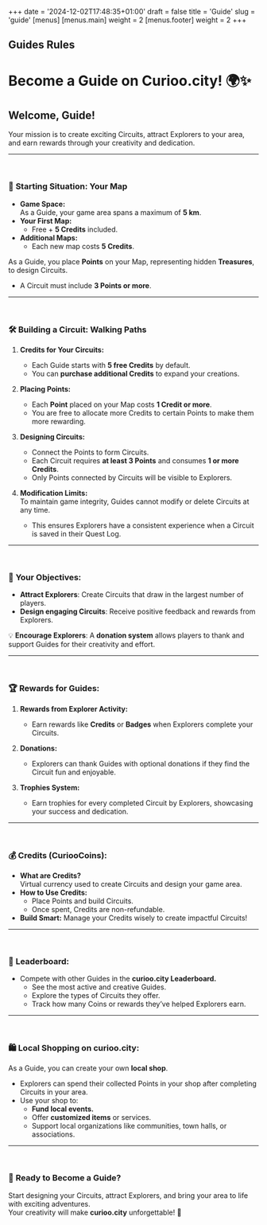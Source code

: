 +++
date = '2024-12-02T17:48:35+01:00'
draft = false
title = 'Guide'
slug = 'guide'
[menus]
  [menus.main]
    weight = 2
  [menus.footer]
    weight = 2
+++

## Guides Rules
# Become a Guide on **Curioo.city**! 🌍✨

## Welcome, Guide!  
Your mission is to create exciting Circuits, attract Explorers to your area, and earn rewards through your creativity and dedication.

---
<br>

### 🌟 **Starting Situation: Your Map**
- **Game Space:**  
  As a Guide, your game area spans a maximum of **5 km**.  
- **Your First Map:**  
  - Free + **5 Credits** included.  
- **Additional Maps:**  
  - Each new map costs **5 Credits**.  

As a Guide, you place **Points** on your Map, representing hidden **Treasures**, to design Circuits.  
- A Circuit must include **3 Points or more**.

---
<br>

### 🛠️ **Building a Circuit: Walking Paths**
1. **Credits for Your Circuits:**  
   - Each Guide starts with **5 free Credits** by default.  
   - You can **purchase additional Credits** to expand your creations.

2. **Placing Points:**  
   - Each **Point** placed on your Map costs **1 Credit or more**.  
   - You are free to allocate more Credits to certain Points to make them more rewarding.

3. **Designing Circuits:**  
   - Connect the Points to form Circuits.  
   - Each Circuit requires **at least 3 Points** and consumes **1 or more Credits**.  
   - Only Points connected by Circuits will be visible to Explorers.

4. **Modification Limits:**  
   To maintain game integrity, Guides cannot modify or delete Circuits at any time.  
   - This ensures Explorers have a consistent experience when a Circuit is saved in their Quest Log.

---
<br>

### 🎯 **Your Objectives:**
- **Attract Explorers**: Create Circuits that draw in the largest number of players.  
- **Design engaging Circuits**: Receive positive feedback and rewards from Explorers.  

💡 **Encourage Explorers**: A **donation system** allows players to thank and support Guides for their creativity and effort.

---
<br>

### 🏆 **Rewards for Guides:**
1. **Rewards from Explorer Activity:**  
   - Earn rewards like **Credits** or **Badges** when Explorers complete your Circuits.

2. **Donations:**  
   - Explorers can thank Guides with optional donations if they find the Circuit fun and enjoyable.

3. **Trophies System:**  
   - Earn trophies for every completed Circuit by Explorers, showcasing your success and dedication.

---
<br>

### 💰 **Credits (CuriooCoins):**  
- **What are Credits?**  
  Virtual currency used to create Circuits and design your game area.  
- **How to Use Credits:**  
  - Place Points and build Circuits.  
  - Once spent, Credits are non-refundable.  
- **Build Smart:** Manage your Credits wisely to create impactful Circuits!

---
<br>

### 👑 **Leaderboard:**
- Compete with other Guides in the **curioo.city Leaderboard.**  
  - See the most active and creative Guides.  
  - Explore the types of Circuits they offer.  
  - Track how many Coins or rewards they’ve helped Explorers earn.

---
<br>

### 🛍️ **Local Shopping on curioo.city:**  
As a Guide, you can create your own **local shop**.  
- Explorers can spend their collected Points in your shop after completing Circuits in your area.  
- Use your shop to:  
  - **Fund local events.**  
  - Offer **customized items** or services.  
  - Support local organizations like communities, town halls, or associations.

---
<br>

### 🎒 **Ready to Become a Guide?**
Start designing your Circuits, attract Explorers, and bring your area to life with exciting adventures.  
Your creativity will make **curioo.city** unforgettable! 🚀
